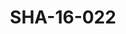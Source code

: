 ---
pid: SHA-16-022
title: SHA-16-022
language: en
original_label: 
rights: Sharhabil Ahmed
location_of_original: Sharhabil Ahmed
photographer_or_studio: 
scanned_from: photograph 9 by 13.9
_date: late 1950s
location: Khartoum
description: Sharhabil Ahmed and two others in Ms. Beacon's house
additional_notes: 
permission_display: 'yes'
on_server: 'no'
on_website: 'no'
permalink: /photopages/en/SHA-16-022.html
layout: photo-page
---